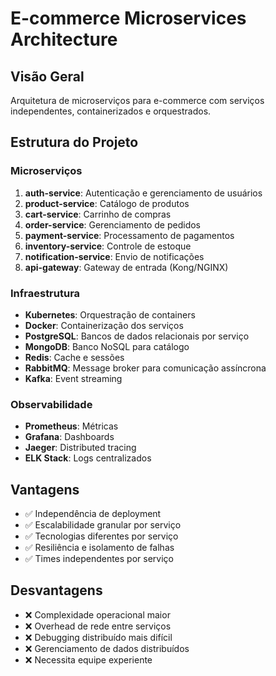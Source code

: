 # E-commerce Microservices Architecture

## Visão Geral
Arquitetura de microserviços para e-commerce com serviços independentes, containerizados e orquestrados.

## Estrutura do Projeto

### Microserviços
1. **auth-service**: Autenticação e gerenciamento de usuários
2. **product-service**: Catálogo de produtos
3. **cart-service**: Carrinho de compras
4. **order-service**: Gerenciamento de pedidos
5. **payment-service**: Processamento de pagamentos
6. **inventory-service**: Controle de estoque
7. **notification-service**: Envio de notificações
8. **api-gateway**: Gateway de entrada (Kong/NGINX)

### Infraestrutura
- **Kubernetes**: Orquestração de containers
- **Docker**: Containerização dos serviços
- **PostgreSQL**: Bancos de dados relacionais por serviço
- **MongoDB**: Banco NoSQL para catálogo
- **Redis**: Cache e sessões
- **RabbitMQ**: Message broker para comunicação assíncrona
- **Kafka**: Event streaming

### Observabilidade
- **Prometheus**: Métricas
- **Grafana**: Dashboards
- **Jaeger**: Distributed tracing
- **ELK Stack**: Logs centralizados

## Vantagens
- ✅ Independência de deployment
- ✅ Escalabilidade granular por serviço
- ✅ Tecnologias diferentes por serviço
- ✅ Resiliência e isolamento de falhas
- ✅ Times independentes por serviço

## Desvantagens
- ❌ Complexidade operacional maior
- ❌ Overhead de rede entre serviços
- ❌ Debugging distribuído mais difícil
- ❌ Gerenciamento de dados distribuídos
- ❌ Necessita equipe experiente
